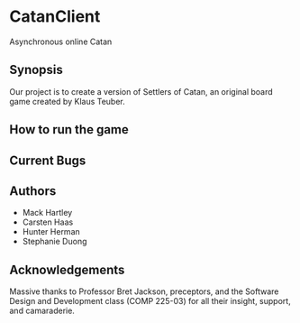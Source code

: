 # CatanClient

Asynchronous online Catan

## Synopsis

Our project is to create a version of Settlers of Catan, an original board game created by Klaus Teuber.

## How to run the game


## Current Bugs


## Authors

* Mack Hartley
* Carsten Haas
* Hunter Herman
* Stephanie Duong

## Acknowledgements

Massive thanks to Professor Bret Jackson, preceptors, and the Software Design and Development class (COMP 225-03) for all their insight, support, and camaraderie.
